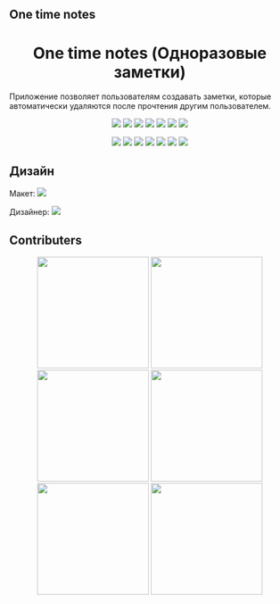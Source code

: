 ## One time notes
<h1 align="center"> One time notes (Одноразовые заметки)</h1>

Приложение позволяет пользователям создавать заметки, которые автоматически удаляются после прочтения другим пользователем.

<p align="center">
	<img src="https://img.shields.io/badge/node-18.16.1-green.svg">
	<img src="https://img.shields.io/badge/npm-9.5.1-red.svg">
	<img src="https://img.shields.io/badge/vite-4.3.9-purple.svg">
	<img src="https://img.shields.io/badge/react-18.2.0-blue.svg">
	<img src="https://img.shields.io/badge/typescript-5.0.2-blue.svg">
	<img src="https://img.shields.io/badge/eslint-8.38.0-purple.svg">
	<img src="https://img.shields.io/badge/prettiert-3.0.0-purple.svg">
</p>

<p align="center">
	<img src="https://img.shields.io/github/stars/dimonarhipon/one-time-notes.svg?style=flat">
	<img src="https://img.shields.io/github/languages/top/dimonarhipon/one-time-notes.svg">
	<img src="https://img.shields.io/github/watchers/dimonarhipon/one-time-notes.svg">
	<img src="https://img.shields.io/github/forks/dimonarhipon/one-time-notes.svg">
	<img src="https://img.shields.io/github/issues-pr/dimonarhipon/one-time-notes.svg">
	<img src="https://img.shields.io/github/issues-pr-closed/dimonarhipon/one-time-notes.svg">
	<img src="https://img.shields.io/github/last-commit/dimonarhipon/one-time-notes.svg">
</p>

## Дизайн
Макет:
<a href="https://www.figma.com/file/yXzQJJC26do7MViVjiQcUT/%D0%A1%D1%82%D0%B0%D1%80%D1%82%D0%B0%D0%BF-9.2-%D1%86%D0%B2%D0%B5%D1%82?type=design&node-id=1-51&mode=design&t=InG3b0K8s0FumHxV-0" target="_blank">
	<img src="https://img.shields.io/badge/Figma-F24E1E?style=for-the-badge&logo=figma&logoColor=white">
</a>

Дизайнер:
<a href="https://t.me/mjesecg" target="_blank">
	<img  src="https://img.shields.io/badge/Telegram-2CA5E0?style=for-the-badge&logo=telegram&logoColor=white">
</a>

## Contributers
<p align="center">
	<img width="200px" height="200px"src="https://avatars.githubusercontent.com/u/100697470?v=4" alt="">
	<img width="200px" height="200px"src="https://avatars.githubusercontent.com/u/88786299?v=4" alt="">
	<img width="200px" height="200px"src="https://avatars.githubusercontent.com/u/109140715?v=4" alt="">
	<img width="200px" height="200px"src="https://avatars.githubusercontent.com/u/105843969?v=4" alt="">
	<img width="200px" height="200px"src="https://avatars.githubusercontent.com/u/137802520?v=4" alt="">
	<img width="200px" height="200px"src="https://avatars.githubusercontent.com/u/40203705?v=4" alt="">
</p>

